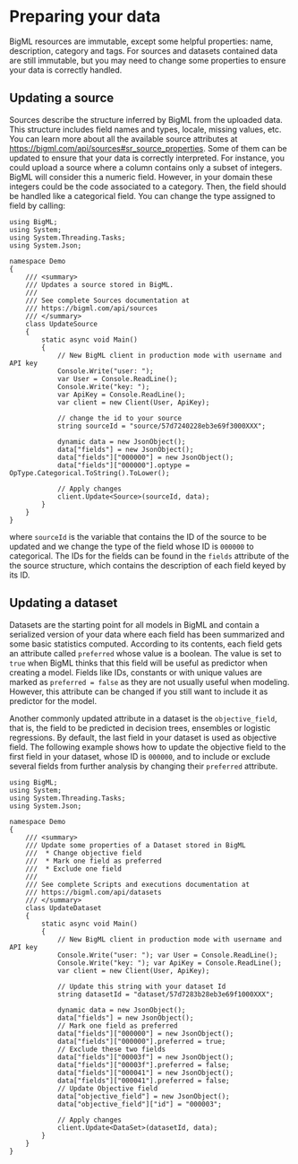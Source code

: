 Preparing your data
===================

BigML resources are immutable, except some helpful properties: name, description, category and tags. For sources and datasets contained data are still immutable, but you may need to change some properties to ensure your data is correctly handled. 

Updating a source
-----------------

Sources describe the structure inferred by BigML from the uploaded data. This structure includes field names and types, locale, missing values, etc. You can learn more about all the available source attributes at <https://bigml.com/api/sources#sr_source_properties>. Some of them can be updated to ensure that your data is correctly interpreted. For instance, you could upload a source where a column contains only a subset of integers. BigML will consider this a numeric field. However, in your domain these integers could be the code associated to a category. Then, the field should be handled like a categorical field. You can change the type assigned to field by calling:

``` {.csharp}
using BigML;
using System;
using System.Threading.Tasks;
using System.Json;

namespace Demo
{
    /// <summary>
    /// Updates a source stored in BigML.
    ///
    /// See complete Sources documentation at
    /// https://bigml.com/api/sources
    /// </summary>
    class UpdateSource
    {
        static async void Main()
        {
            // New BigML client in production mode with username and API key
            Console.Write("user: ");
            var User = Console.ReadLine();
            Console.Write("key: ");
            var ApiKey = Console.ReadLine();
            var client = new Client(User, ApiKey);

            // change the id to your source
            string sourceId = "source/57d7240228eb3e69f3000XXX";

            dynamic data = new JsonObject();
            data["fields"] = new JsonObject();
            data["fields"]["000000"] = new JsonObject();
            data["fields"]["000000"].optype = OpType.Categorical.ToString().ToLower();

            // Apply changes
            client.Update<Source>(sourceId, data);
        }
    }
}
```

where `sourceId` is the variable that contains the ID of the source to be updated and we change the type of the field whose ID is `000000` to categorical. The IDs for the fields can be found in the `fields` attribute of the the source structure, which contains the description of each field keyed by its ID.

Updating a dataset
------------------

Datasets are the starting point for all models in BigML and contain a serialized version of your data where each field has been summarized and some basic statistics computed. According to its contents, each field gets an attribute called `preferred` whose value is a boolean. The value is set to `true` when BigML thinks that this field will be useful as predictor when creating a model. Fields like IDs, constants or with unique values are marked as `preferred = false` as they are not usually useful when modeling. However, this attribute can be changed if you still want to include it as predictor for the model.

Another commonly updated attribute in a dataset is the `objective_field`, that is, the field to be predicted in decision trees, ensembles or logistic regressions. By default, the last field in your dataset is used as objective field. The following example shows how to update the objective field to the first field in your dataset, whose ID is `000000`, and to include or exclude several fields from further analysis by changing their `preferred` attribute.

``` {.csharp}
using BigML;
using System;
using System.Threading.Tasks;
using System.Json;

namespace Demo
{
    /// <summary>
    /// Update some properties of a Dataset stored in BigML
    ///  * Change objective field
    ///  * Mark one field as preferred
    ///  * Exclude one field
    ///
    /// See complete Scripts and executions documentation at
    /// https://bigml.com/api/datasets
    /// </summary>
    class UpdateDataset
    {
        static async void Main()
        {
            // New BigML client in production mode with username and API key
            Console.Write("user: "); var User = Console.ReadLine();
            Console.Write("key: "); var ApiKey = Console.ReadLine();
            var client = new Client(User, ApiKey);

            // Update this string with your dataset Id
            string datasetId = "dataset/57d7283b28eb3e69f1000XXX";

            dynamic data = new JsonObject();
            data["fields"] = new JsonObject();
            // Mark one field as preferred
            data["fields"]["000000"] = new JsonObject();
            data["fields"]["000000"].preferred = true;
            // Exclude these two fields
            data["fields"]["00003f"] = new JsonObject();
            data["fields"]["00003f"].preferred = false;
            data["fields"]["000041"] = new JsonObject();
            data["fields"]["000041"].preferred = false;
            // Update Objective field
            data["objective_field"] = new JsonObject();
            data["objective_field"]["id"] = "000003";

            // Apply changes
            client.Update<DataSet>(datasetId, data);
        }
    }
}
```
